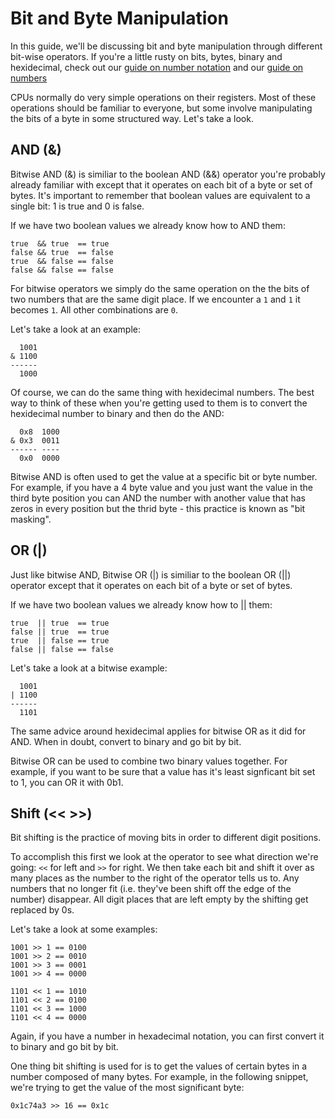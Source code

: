 # Bit and Byte Manipulation

In this guide, we'll be discussing bit and byte manipulation through different bit-wise operators. If you're a little rusty on bits, bytes, binary and hexidecimal, check out our [guide on number notation](./number_notations.md) and our [guide on numbers](./numbers.md)

CPUs normally do very simple operations on their registers. Most of these operations should be familiar to everyone, but some involve manipulating the bits of a byte in some structured way. Let's take a look.

## AND (&)

Bitwise AND (&) is similiar to the boolean AND (&&) operator you're probably already familiar with except that it operates on each bit of a byte or set of bytes. It's important to remember that boolean values are equivalent to a single bit: 1 is true and 0 is false.

If we have two boolean values we already know how to AND them:

```
true  && true  == true
false && true  == false
true  && false == false
false && false == false
```

For bitwise operators we simply do the same operation on the the bits of two numbers that are the same digit place. If we encounter a `1` and `1` it becomes `1`. All other combinations are `0`.

Let's take a look at an example:

```
  1001
& 1100
------
  1000
```

Of course, we can do the same thing with hexidecimal numbers. The best way to think of these when you're getting used to them is to convert the hexidecimal number to binary and then do the AND:

```
  0x8  1000
& 0x3  0011
------ ----
  0x0  0000
```

Bitwise AND is often used to get the value at a specific bit or byte number. For example, if you have a 4 byte value and you just want the value in the third byte position you can AND the number with another value that has zeros in every position but the thrid byte - this practice is known as "bit masking".

## OR (|)

Just like bitwise AND, Bitwise OR (|) is similiar to the boolean OR (||) operator except that it operates on each bit of a byte or set of bytes.

If we have two boolean values we already know how to || them:

```
true  || true  == true
false || true  == true
true  || false == true
false || false == false
```

Let's take a look at a bitwise example:

```
  1001
| 1100
------
  1101
```

The same advice around hexidecimal applies for bitwise OR as it did for AND. When in doubt, convert to binary and go bit by bit.

Bitwise OR can be used to combine two binary values together. For example, if you want to be sure that a value has it's least signficant bit set to 1, you can OR it with 0b1.

## Shift (<< >>)

Bit shifting is the practice of moving bits in order to different digit positions.

To accomplish this first we look at the operator to see what direction we're going: `<<` for left and `>>` for right. We then take each bit and shift it over as many places as the number to the right of the operator tells us to. Any numbers that no longer fit (i.e. they've been shift off the edge of the number) disappear. All digit places that are left empty by the shifting get replaced by 0s.

Let's take a look at some examples:

```
1001 >> 1 == 0100
1001 >> 2 == 0010
1001 >> 3 == 0001
1001 >> 4 == 0000

1101 << 1 == 1010
1101 << 2 == 0100
1101 << 3 == 1000
1101 << 4 == 0000
```

Again, if you have a number in hexadecimal notation, you can first convert it to binary and go bit by bit.

One thing bit shifting is used for is to get the values of certain bytes in a number composed of many bytes. For example, in the following snippet, we're trying to get the value of the most significant byte:

```
0x1c74a3 >> 16 == 0x1c
```
